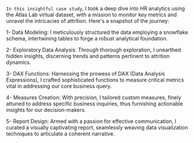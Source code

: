 `In this insightful case study`, I took a deep dive into HR analytics using the Atlas Lab virtual dataset, with a mission to monitor key metrics and unravel the intricacies of attrition. Here's a snapshot of the journey:

1- Data Modeling: I meticulously structured the data employing a snowflake schema, intertwining tables to forge a robust analytical foundation.

2- Exploratory Data Analysis: Through thorough exploration, I unearthed hidden insights, discerning trends and patterns pertinent to attrition dynamics.

3- DAX Functions: Harnessing the prowess of DAX (Data Analysis Expressions), I crafted sophisticated functions to measure critical metrics vital in addressing our core business query.

4- Measures Creation: With precision, I tailored custom measures, finely attuned to address specific business inquiries, thus furnishing actionable insights for our decision-makers.

5- Report Design: Armed with a passion for effective communication, I curated a visually captivating report, seamlessly weaving data visualization techniques to articulate a coherent narrative.
